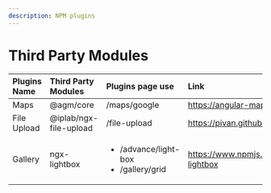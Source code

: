 ```yaml
---
description: NPM plugins
---
```


# Third Party Modules

<table>
  <thead>
    <tr>
      <th style="text-align:left">Plugins Name</th>
      <th style="text-align:left">Third Party Modules</th>
      <th style="text-align:left">Plugins page use</th>
      <th style="text-align:left">Link</th>
    </tr>
  </thead>
  <tbody>
    <tr>
      <td style="text-align:left">Maps</td>
      <td style="text-align:left">@agm/core</td>
      <td style="text-align:left">/maps/google</td>
      <td style="text-align:left"><a href="https://angular-maps.com/">https://angular-maps.com/</a>
      </td>
    </tr>
    <tr>
      <td style="text-align:left">File Upload</td>
      <td style="text-align:left">@iplab/ngx-file-upload</td>
      <td style="text-align:left">/file-upload</td>
      <td style="text-align:left"><a href="https://pivan.github.io/file-upload/">https://pivan.github.io/file-upload/</a>
      </td>
    </tr>
    <tr>
      <td style="text-align:left">Gallery</td>
      <td style="text-align:left">ngx-lightbox</td>
      <td style="text-align:left">
        <p></p>
        <ul>
          <li>/advance/light-box</li>
          <li>/gallery/grid</li>
        </ul>
      </td>
      <td style="text-align:left"><a href="https://www.npmjs.com/package/ngx-lightbox">https://www.npmjs.com/package/ngx-lightbox</a>
      </td>
    </tr>
  </tbody>
</table>

